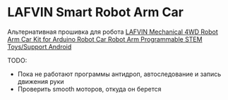 # LAFVIN Smart Robot Arm Car
Альтернативная прошивка для робота [LAFVIN Mechanical 4WD Robot Arm Car Kit for Arduino Robot Car Robot Arm Programmable STEM Toys/Support Android](https://lafvintech.com/products/lafvin-mechanical-4wd-robot-arm-car-kit-for-arduino-robot-car-robot-arm-programmable-stem-toys-support-android-1)

TODO:
* Пока не работают программы антидроп, автоследование и запись движения руки
* Проверить smooth моторов, откуда он берется
